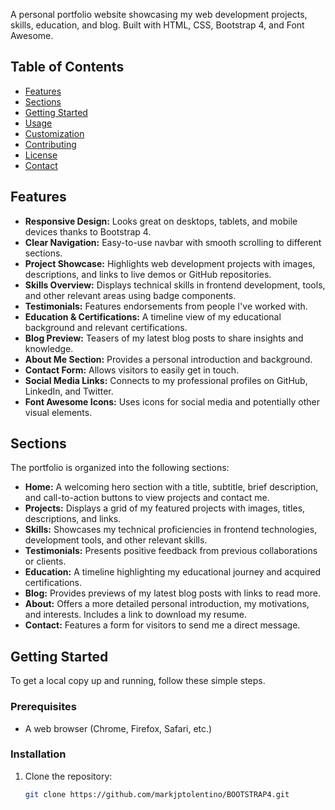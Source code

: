 A personal portfolio website showcasing my web development projects, skills, education, and blog. Built with HTML, CSS, Bootstrap 4, and Font Awesome.

## Table of Contents

- [Features](#features)
- [Sections](#sections)
- [Getting Started](#getting-started)
- [Usage](#usage)
- [Customization](#customization)
- [Contributing](#contributing)
- [License](#license)
- [Contact](#contact)

## Features

- **Responsive Design:** Looks great on desktops, tablets, and mobile devices thanks to Bootstrap 4.
- **Clear Navigation:** Easy-to-use navbar with smooth scrolling to different sections.
- **Project Showcase:** Highlights web development projects with images, descriptions, and links to live demos or GitHub repositories.
- **Skills Overview:** Displays technical skills in frontend development, tools, and other relevant areas using badge components.
- **Testimonials:** Features endorsements from people I've worked with.
- **Education & Certifications:** A timeline view of my educational background and relevant certifications.
- **Blog Preview:** Teasers of my latest blog posts to share insights and knowledge.
- **About Me Section:** Provides a personal introduction and background.
- **Contact Form:** Allows visitors to easily get in touch.
- **Social Media Links:** Connects to my professional profiles on GitHub, LinkedIn, and Twitter.
- **Font Awesome Icons:** Uses icons for social media and potentially other visual elements.

## Sections

The portfolio is organized into the following sections:

- **Home:** A welcoming hero section with a title, subtitle, brief description, and call-to-action buttons to view projects and contact me.
- **Projects:** Displays a grid of my featured projects with images, titles, descriptions, and links.
- **Skills:** Showcases my technical proficiencies in frontend technologies, development tools, and other relevant skills.
- **Testimonials:** Presents positive feedback from previous collaborations or clients.
- **Education:** A timeline highlighting my educational journey and acquired certifications.
- **Blog:** Provides previews of my latest blog posts with links to read more.
- **About:** Offers a more detailed personal introduction, my motivations, and interests. Includes a link to download my resume.
- **Contact:** Features a form for visitors to send me a direct message.

## Getting Started

To get a local copy up and running, follow these simple steps.

### Prerequisites

- A web browser (Chrome, Firefox, Safari, etc.)

### Installation

1. Clone the repository:
   ```bash
   git clone https://github.com/markjptolentino/BOOTSTRAP4.git
